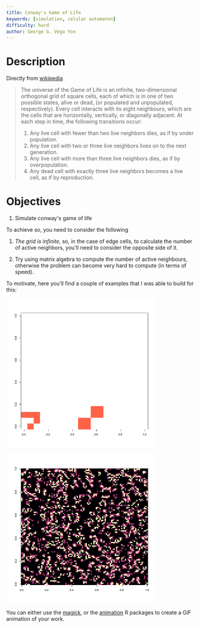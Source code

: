 ```yaml
---
title: Conway's Game of Life
keywords: [simulation, celular automaton]
difficulty: hard
author: George G. Vega Yon
---
```


# Description

Directly from [wikipedia](https://en.wikipedia.org/wiki/Conway%27s_Game_of_Life)

> The universe of the Game of Life is an infinite, two-dimensional orthogonal grid of square cells, each of which is in one of two possible states, alive or dead, (or populated and unpopulated, respectively). Every cell interacts with its eight neighbours, which are the cells that are horizontally, vertically, or diagonally adjacent. At each step in time, the following transitions occur:
> 
> 1. Any live cell with fewer than two live neighbors dies, as if by under population.
> 2. Any live cell with two or three live neighbors lives on to the next generation.
> 3. Any live cell with more than three live neighbors dies, as if by overpopulation.
> 4. Any dead cell with exactly three live neighbors becomes a live cell, as if by reproduction.

# Objectives

1.  Simulate conway's game of life

To achieve so, you need to consider the following

1.  *The grid is infinite*, so, in the case of edge cells, to calculate the number
    of active neighbors, you'll need to consider the opposite side of it.

2.  Try using matrix algebra to compute the number of active neighbours,
    otherwise the problem can become very hard to compute (in terms of speed).

To motivate, here you'll find a couple of examples that I was able to build for this:

![The Glider and The Beacon](life1.gif)

![A randomly active population (75%)](life2.gif)

You can either use the [magick](https://cran.r-project.org/package=magick), or
the [animation](https://cran.r-project.org/package=animation) R packages to
create a GIF animation of your work.
